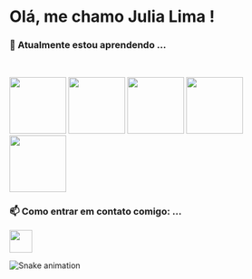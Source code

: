 # Olá, me chamo Julia Lima ! 

### 🌱 Atualmente estou aprendendo ...

<br>

<img loading="lazy" src="https://cdn.jsdelivr.net/gh/devicons/devicon@latest/icons/html5/html5-original-wordmark.svg" width="100" height="100" /> <img loading="lazy" src="https://cdn.jsdelivr.net/gh/devicons/devicon@latest/icons/css3/css3-original-wordmark.svg" width="100" height="100"/>
<img loading="lazy" src="https://cdn.jsdelivr.net/gh/devicons/devicon@latest/icons/javascript/javascript-original.svg"  width="100" height="100"/> 
<img src="https://cdn.jsdelivr.net/gh/devicons/devicon@latest/icons/react/react-original.svg" width="100" height="100"/> 
<img src="https://cdn.jsdelivr.net/gh/devicons/devicon@latest/icons/figma/figma-original.svg" width="100" height="100"/>



 ### 📫 Como entrar em contato comigo: ...
  
<a href="https://www.linkedin.com/in/j%C3%BAlia-lima-ara%C3%BAjo-ab879a2b5/" target="_blank"><img src="https://cdn.jsdelivr.net/gh/devicons/devicon@latest/icons/linkedin/linkedin-original.svg" target="_blank" width="40" height="40"  /></a>

![Snake animation](https://github.com/seu-usuário-aqui/seu-usuário-aqui/blob/output/github-contribution-grid-snake.svg)
